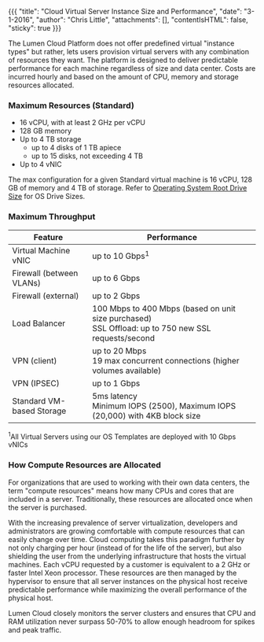 {{{
  "title": "Cloud Virtual Server Instance Size and Performance",
  "date": "3-1-2016",
  "author": "Chris Little",
  "attachments": [],
  "contentIsHTML": false,
  "sticky": true
}}}

The Lumen Cloud Platform does not offer predefined virtual "instance types" but rather, lets users provision virtual servers with any combination of resources they want. The platform is designed to deliver predictable performance for each machine regardless of size and data center. Costs are incurred hourly and based on the amount of CPU, memory and storage resources allocated.

### Maximum Resources (Standard)

* 16 vCPU, with at least 2 GHz per vCPU
* 128 GB memory
* Up to 4 TB storage
    * up to 4 disks of 1 TB apiece
    * up to 15 disks, not exceeding 4 TB
* Up to 4 vNIC

The max configuration for a given Standard virtual machine is 16 vCPU, 128 GB of memory and 4 TB of storage. Refer to [Operating System Root Drive Size](../Servers/operating-system-root-drive-size.md) for OS Drive Sizes.


### Maximum Throughput

Feature|Performance
----------------------------|-----------------
Virtual Machine vNIC        | up to 10 Gbps<sup>1</sup>
Firewall (between VLANs)  	| up to 6 Gbps
Firewall (external) 		  	| up to 2 Gbps
Load Balancer						   	| 100 Mbps to 400 Mbps (based on unit size purchased)<br>SSL Offload: up to 750 new SSL requests/second
VPN (client)							  | up to 20 Mbps<br>19 max concurrent connections (higher volumes available)
VPN (IPSEC)                 | up to 1 Gbps
Standard VM-based Storage   | 5ms latency<br>Minimum IOPS (2500), Maximum IOPS (20,000) with 4KB block size

<sup>1</sup>All Virtual Servers using our OS Templates are deployed with 10 Gbps vNICs

### How Compute Resources are Allocated

For organizations that are used to working with their own data centers, the term "compute resources" means how many CPUs and cores that are included in a server. Traditionally, these resources are allocated once when the server is purchased.

With the increasing prevalence of server virtualization, developers and administrators are growing comfortable with compute resources that can easily change over time. Cloud computing takes this paradigm further by not only charging per hour (instead of for the life of the server), but also shielding the user from the underlying infrastructure that hosts the virtual machines. Each vCPU requested by a customer is equivalent to a 2 GHz or faster Intel Xeon processor. These resources are then managed by the hypervisor to ensure that all server instances on the physical host receive predictable performance while maximizing the overall performance of the physical host.

Lumen Cloud closely monitors the server clusters and ensures that CPU and RAM utilization never surpass 50-70% to allow enough headroom for spikes and peak traffic.
